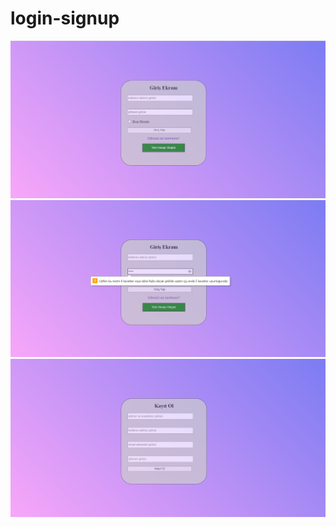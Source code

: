 # login-signup
![image](image/Ekran%20g%C3%B6r%C3%BCnt%C3%BCs%C3%BC%202023-05-28%20030945.png)
![image](image/Ekran%20g%C3%B6r%C3%BCnt%C3%BCs%C3%BC%202023-05-28%20031024.png)
![image](image/Ekran%20g%C3%B6r%C3%BCnt%C3%BCs%C3%BC%202023-05-28%20031043.png)

